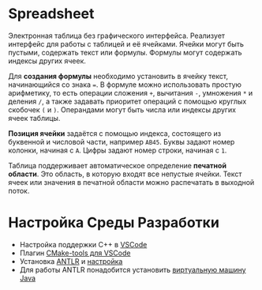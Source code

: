 # Spreadsheet

Электронная таблица без графического интерфейса. Реализует интерфейс для работы с таблицей и её ячейками. Ячейки могут быть пустыми, содержать текст или формулы. Формулы могут содержать индексы других ячеек.

Для **создания формулы** необходимо установить в ячейку текст, начинающийся со знака `=`. В формуле можно использовать простую арифметику, то есть операции сложения `+`, вычитания `-`, умножения `*` и деления `/`, а также задавать приоритет операций с помощью круглых скобочек `(` и `)`. Операндами могут быть числа или индексы других ячеек таблицы.

**Позиция ячейки** задаётся с помощью индекса, состоящего из буквенной и числовой части, например `AB45`. Буквы задают номер колонки, начиная с `A`. Цифры задают номер строки, начиная с `1`.

Таблица поддерживает автоматическое определение **печатной области**. Это область, в которую входят все непустые ячейки. Текст ячеек или значения в печатной области можно распечатать в выходной поток.

# Настройка Среды Разработки

- Настройка поддержки C++ в [VSCode](https://code.visualstudio.com/docs/cpp/config-mingw)
- Плагин [CMake-tools для VSCode](https://marketplace.visualstudio.com/items?itemName=ms-vscode.cmake-tools)
- Установка [ANTLR](https://www.antlr.org/) и [настройка](https://github.com/antlr/antlr4/blob/master/doc/getting-started.md)
- Для работы ANTLR понадобится установить [виртуальную машину Java](https://www.oracle.com/java/technologies/downloads/)
